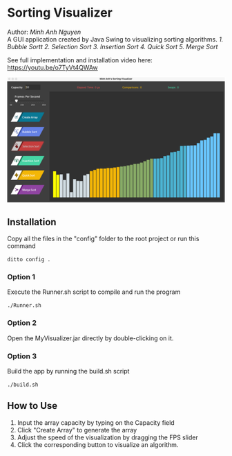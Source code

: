 # Sorting Visualizer
Author: *Minh Anh Nguyen*  
A GUI application created by Java Swing to visualizing sorting algorithms.
*1. Bubble Sortt
2. Selection Sort
3. Insertion Sort
4. Quick Sort
5. Merge Sort*

See full implementation and installation video here:  
https://youtu.be/o7TyVt4QWAw

<img src="screenshots/visualizing.png" alt="visualizing algorithm" width=800 />

## Installation
Copy all the files in the "config" folder to the root project or run this command  

```
ditto config .
```

### Option 1
Execute the Runner.sh script to compile and run the program

```
./Runner.sh
```

### Option 2
Open the MyVisualizer.jar directly by double-clicking on it.

### Option 3
Build the app by running the build.sh script

```
./build.sh
```
## How to Use
1. Input the array capacity by typing on the Capacity field
2. Click "Create Array" to generate the array
3. Adjust the speed of the visualization by dragging the FPS slider
4. Click the corresponding button to visualize an algorithm.
